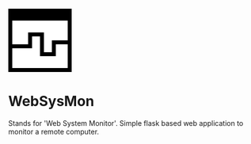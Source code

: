 ![project logo](/icon128.png)

# WebSysMon
Stands for 'Web System Monitor'. Simple flask based web application to monitor a remote computer.






